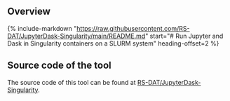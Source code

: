 ## Overview

{% include-markdown "https://raw.githubusercontent.com/RS-DAT/JupyterDask-Singularity/main/README.md" start="# Run Jupyter and Dask in Singularity containers on a SLURM system" heading-offset=2 %}


## Source code of the tool

The source code of this tool can be found at [RS-DAT/JupyterDask-Singularity](https://github.com/RS-DAT/JupyterDask-Singularity).